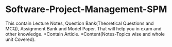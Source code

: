 # Software-Project-Management-SPM

This contain Lecture Notes, Question Bank(Theoretical Questions and MCQ), Assignment Bank and Model Paper. 
That will help you in exam and other knowledge.
*Contain Article.
*Content(Notes-Topics wise and whole unit Covered).
